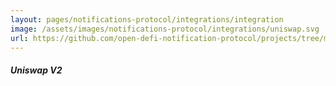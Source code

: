 ```yaml
---
layout: pages/notifications-protocol/integrations/integration
image: /assets/images/notifications-protocol/integrations/uniswap.svg
url: https://github.com/open-defi-notification-protocol/projects/tree/master/uniswap
---
```


##### Uniswap V2
